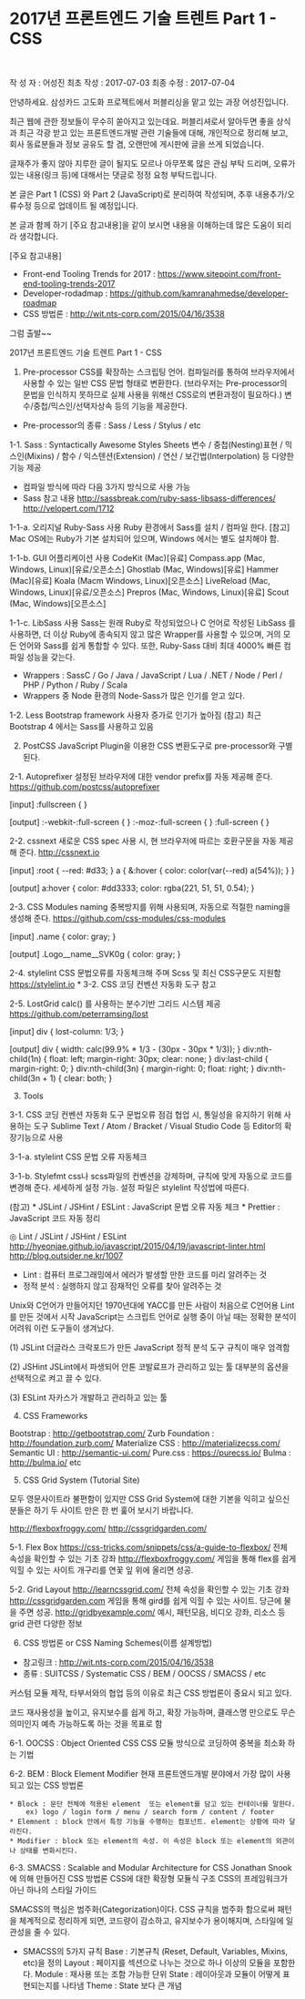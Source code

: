 # 2017년 프론트엔드 기술 트렌트 Part 1 - CSS



<br>



작 성 자 : 어성진
최초 작성 : 2017-07-03
최종 수정 : 2017-07-04




안녕하세요. 삼성카드 고도화 프로젝트에서 퍼블리싱을 맡고 있는 과장 어성진입니다.

최근 웹에 관한 정보들이 무수히 쏟아지고 있는데요.
퍼블리셔로서 알아두면 좋을 상식과 최근 각광 받고 있는 프론트엔드개발 관련 기술들에 대해,
개인적으로 정리해 보고, 회사 동료분들과 정보 공유도 할 겸, 오랜만에 게시판에 글을 쓰게 되었습니다.

글재주가 좋지 않아 지루한 글이 될지도 모르나 아무쪼록 많은 관심 부탁 드리며,
오류가 있는 내용(링크 등)에 대해서는 댓글로 정정 요청 부탁드립니다.

본 글은 Part 1 (CSS) 와 Part 2 (JavaScript)로 분리하여 작성되며,
추후 내용추가/오류수정 등으로 업데이트 될 예정입니다.


본 글과 함께 하기 [주요 참고내용]을 같이 보시면 내용을 이해하는데 많은 도움이 되리라 생각합니다.

[주요 참고내용]
* Front-end Tooling Trends for 2017 : https://www.sitepoint.com/front-end-tooling-trends-2017
* Developer-rodadmap : https://github.com/kamranahmedse/developer-roadmap
* CSS 방법론 : http://wit.nts-corp.com/2015/04/16/3538


그럼 출발~~



2017년 프론트엔드 기술 트렌트 Part 1 - CSS


1. Pre-processor
    CSS를 확장하는 스크립팅 언어. 컴파일러를 통하여 브라우저에서 사용할 수 있는 일반 CSS 문법 형태로 변환한다.
    (브라우저는 Pre-processor의 문법을 인식하지 못하므로 실제 사용을 위해선 CSS로의 변환과정이 필요하다.)
    변수/중첩/믹스인/선택자상속 등의 기능을 제공한다.

* Pre-processor의 종류 : Sass / Less / Stylus / etc

1-1. Sass : Syntactically Awesome Styles Sheets
    변수 / 중첩(Nesting)표현 / 믹스인(Mixins) / 함수 / 익스텐션(Extension) / 연산 / 보간법(Interpolation) 등 다양한 기능 제공

* 컴파일 방식에 따라 다음 3가지 방식으로 사용 가능
* Sass 참고 내용
    http://sassbreak.com/ruby-sass-libsass-differences/
    http://velopert.com/1712

1-1-a. 오리지널 Ruby-Sass 사용
    Ruby 환경에서 Sass를 설치 / 컴파일 한다.
    [참고] Mac OS에는 Ruby가 기본 설치되어 있으며, Windows 에서는 별도 설치해야 함.

1-1-b. GUI 어플리케이션 사용
    CodeKit (Mac)[유료]
    Compass.app (Mac, Windows, Linux)[유료/오픈소스]
    Ghostlab (Mac, Windows)[유료]
    Hammer (Mac)[유료]
    Koala (Macm Windows, Linux)[오픈소스]
    LiveReload (Mac, Windows, Linux)[유료/오픈소스]
    Prepros (Mac, Windows, Linux)[유료]
    Scout (Mac, Windows)[오픈소스]

1-1-c. LibSass 사용
    Sass는 원래 Ruby로 작성되었으나 C 언어로 작성된 LibSass 를 사용하면,
    더 이상 Ruby에 종속되지 않고 많은 Wrapper를 사용할 수 있으며,
    거의 모든 언어와 Sass를 쉽게 통합할 수 있다.
    또한, Ruby-Sass 대비 최대 4000% 빠른 컴파일 성능을 갖는다.

* Wrappers : SassC / Go / Java / JavaScript / Lua / .NET / Node / Perl / PHP / Python / Ruby / Scala
* Wrappers 중 Node 환경의 Node-Sass가 많은 인기를 얻고 있다.

1-2. Less
    Bootstrap framework 사용자 증가로 인기가 높아짐
    (참고) 최근 Bootstrap 4 에서는 Sass를 사용하고 있음


2. PostCSS
    JavaScript Plugin을 이용한 CSS 변환도구로 pre-processor와 구별된다.

2-1. Autoprefixer
    설정된 브라우저에 대한 vendor prefix를 자동 제공해 준다.
    https://github.com/postcss/autoprefixer

[input]
:fullscreen {
}

[output]
:-webkit-:full-screen {
}
:-moz-:full-screen {
}
:full-screen {
}

2-2. cssnext
    새로운 CSS spec 사용 시, 현 브라우저에 따르는 호환구문을 자동 제공해 준다.
    http://cssnext.io

[input]
:root {
    --red: #d33;
}
a {
    &:hover {
        color: color(var(--red) a(54%));
    }
}

[output]
a:hover {
    color: #dd3333;
    color: rgba(221, 51, 51, 0.54);
}

2-3. CSS Modules
    naming 중복방지를 위해 사용되며, 자동으로 적절한 naming을 생성해 준다.
    https://github.com/css-modules/css-modules

[input]
.name {
    color: gray;
}

[output]
.Logo__name__SVK0g {
    color: gray;
}

2-4. stylelint
    CSS 문법오류를 자동체크해 주며 Scss 및 최신 CSS구문도 지원함
    https://stylelint.io
    * 3-2. CSS 코딩 컨벤션 자동화 도구 참고

2-5. LostGrid
    calc() 를 사용하는 분수기반 그리드 시스템 제공
    https://github.com/peterramsing/lost

[input]
div {
    lost-column: 1/3;
}

[output]
div {
    width: calc(99.9% * 1/3 - (30px - 30px * 1/3));
}
div:nth-child(1n) {
    float: left;
    margin-right: 30px;
    clear: none;
}
div:last-child {
    margin-right: 0;
}
div:nth-child(3n) {
    margin-right: 0;
    float: right;
}
div:nth-child(3n + 1) {
    clear: both;
}


3. Tools

3-1. CSS 코딩 컨벤션 자동화 도구
    문법오류 점검
    협업 시, 통일성을 유지하기 위해 사용하는 도구
    Sublime Text / Atom / Bracket / Visual Studio Code 등 Editor의 확장기능으로 사용

3-1-a. stylelint
    CSS 문법 오류 자동체크

3-1-b. Stylefmt
    css나 scss파일의 컨벤션을 강제하며, 규칙에 맞게 자동으로 코드를 변경해 준다.
    세세하게 설정 가능.
    설정 파일은 stylelint 작성법에 따른다.

(참고)
    * JSLint / JSHint / ESLint :  JavaScript 문법 오류 자동 체크
    * Prettier : JavaScript 코드 자동 정리


◎ Lint / JSLint / JSHint / ESLint
http://hyeonjae.github.io/javascript/2015/04/19/javascript-linter.html
http://blog.outsider.ne.kr/1007

* Lint : 컴퓨터 프로그래밍에서 에러가 발생할 만한 코드를 미리 알려주는 것
* 정적 분석 : 실행하지 않고 잠재적인 오류를 찾아 알려주는 것

Unix와 C언어가 만들어지던 1970년대에 YACC를 만든 사람이 처음으로 C언어용 Lint를 만든 것에서 시작
JavaScript는 스크립트 언어로 실행 중이 아닐 때는 정확한 분석이 어려워 이런 도구들이 생겨났다.

(1) JSLint
    더글라스 크락포드가 만든 JavaScript 정적 분석 도구
    규칙이 매우 엄격함

(2) JSHint
     JSLint에서 파생되어 안톤 코발료프가 관리하고 있는 툴
     대부분의 옵션을 선택적으로 켜고 끌 수 있다.

(3) ESLint
    자카스가 개발하고 관리하고 있는 툴


4. CSS Frameworks

Bootstrap : http://getbootstrap.com/
Zurb Foundation : http://foundation.zurb.com/
Materialize CSS : http://materializecss.com/
Semantic UI : http://semantic-ui.com/
Pure.css : https://purecss.io/
Bulma : http://bulma.io/
etc


5. CSS Grid System (Tutorial Site)

모두 영문사이트라 불편함이 있지만 CSS Grid System에 대한 기본을 익히고 싶으신 분들은
하기 두 사이트 만은 한 번 훑어 보시기 바랍니다.

http://flexboxfroggy.com/
http://cssgridgarden.com/

5-1. Flex Box
    https://css-tricks.com/snippets/css/a-guide-to-flexbox/
        전체 속성을 확인할 수 있는 기초 강좌
    http://flexboxfroggy.com/
        게임을 통해 flex를 쉽게 익힐 수 있는 사이트
        개구리를 연꽃 잎 위에 올리면 성공.

5-2. Grid Layout
    http://learncssgrid.com/
        전체 속성을 확인할 수 있는 기초 강좌
    http://cssgridgarden.com
        게임을 통해 gird를 쉽게 익힐 수 있는 사이트.
        당근에 물을 주면 성공.
    http://gridbyexample.com/
        예시, 패턴모음, 비디오 강좌, 리소스 등 grid 관련 다양한 정보


6. CSS 방법론 or CSS Naming Schemes(이름 설계방법)

* 참고링크 : http://wit.nts-corp.com/2015/04/16/3538
* 종류 : SUITCSS / Systematic CSS / BEM / OOCSS / SMACSS / etc

커스텀 모듈 제작, 타부서와의 협업 등의 이유로 최근 CSS 방법론이 중요시 되고 있다.

코드 재사용성을 높이고, 유지보수를 쉽게 하고, 확장 가능하며,
클래스명 만으로도 무슨 의미인지 예측 가능하도록 하는 것을 목표로 함

6-1. OOCSS : Object Oriented CSS
    CSS 모듈 방식으로 코딩하여 중복을 최소화 하는 기법

6-2. BEM : Block Element Modifier
    현재 프론트엔드개발 분야에서 가장 많이 사용되고 있는 CSS 방법론

    * Block : 문단 전체에 적용된 element  또는 element를 담고 있는 컨테이너를 말한다.
        ex) logo / login form / menu / search form / content / footer
    * Elemnent : block 안에서 특정 기능을 수행하는 컴포넌트. element는 상황에 따라 달라진다.
    * Modifier : block 또는 element의 속성. 이 속성은 block 또는 element의 외관이나 상태를 변화시킨다.

6-3. SMACSS : Scalable and Modular Architecture for CSS
    Jonathan Snook에 의해 만들어진 CSS 방법론
    CSS에 대한 확장형 모듈식 구조
    CSS의 프레임워크가 아닌 하나의 스타일 가이드

SMACSS의 핵심은 범주화(Categorization)이다.
CSS 규칙을 범주화 함으로써 패턴을 체계적으로 정리하게 되면,
코드량이 감소하고,  유지보수가 용이해지며, 스타일에 일관성을 줄 수 있다.
​
* SMACSS의 5가지 규칙
    Base : 기본규칙 (Reset, Default, Variables, Mixins, etc)을 정의
    Layout : 페이지를 섹션으로 나누는 것으로 하나 이상의 모듈을 포함한다.
    Module : 재사용 또는 조함 가능한 단위
    State : 레이아웃과 모듈이 어떻게 표현되는지를 나타냄
    Theme : State 보다 큰 개념